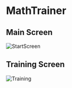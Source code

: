 # MathTrainer
## Main Screen
![StartScreen](https://github.com/sh0n1n/MathTrainer/assets/91195065/76100955-ed5e-4332-820a-1c6e25c1936c)
## Training Screen
![Training](https://github.com/sh0n1n/MathTrainer/assets/91195065/615ea63a-64e7-4ebb-a0bb-edfca1637f80)

